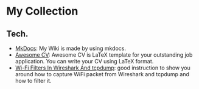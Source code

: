 # My Collection

## Tech.

- [MkDocs](https://www.mkdocs.org/): My Wiki is made by using mkdocs.
- [Awesome CV](https://www.mkdocs.org/): Awesome CV is LaTeX template for your outstanding job application. You can write your CV using LaTeX format.
- [Wi-Fi Filters In Wireshark And tcpdump](https://www.youtube.com/watch?v=AYRlawlTvaE&t=513s&ab_channel=TallPaulTech): good instruction to show you around how to capture WiFi packet from Wireshark and tcpdump and how to filter it.